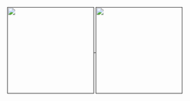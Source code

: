 <a href="">
  <img height=200 align="center" src="https://github-readme-stats.vercel.app/api?username=gdyendell&custom_title=GitHub+Stats&show_icons=true&show=reviews,prs_merged&hide=stars&hide_rank=true&border_radius=20&theme=dracula&card_width=400" />
</a>
<a href="">
  <img height=200 align="center" src="https://github-readme-stats.vercel.app/api/top-langs/?username=gdyendell&langs_count=10&layout=compact&size_weight=0.25&count_weight=0.75&border_radius=20&theme=dracula&card_width=500" />
</a>
